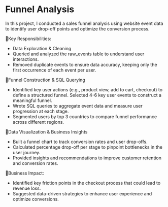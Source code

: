 # Funnel Analysis
In this project, I conducted a sales funnel analysis using website event data to identify user drop-off points and optimize the conversion process.

🔹Key Responsibilities:
- Data Exploration & Cleaning
- Queried and analyzed the raw_events table to understand user interactions.
- Removed duplicate events to ensure data accuracy, keeping only the first occurrence of each event per user.

🔹Funnel Construction & SQL Querying
- Identified key user actions (e.g., product view, add to cart, checkout) to define a structured funnel. Selected 4-6 key user events to construct a meaningful funnel.
- Wrote SQL queries to aggregate event data and measure user progression at each stage.
- Segmented users by top 3 countries to compare funnel performance across different regions.

🔹Data Visualization & Business Insights
- Built a funnel chart to track conversion rates and user drop-offs.
- Calculated percentage drop-off per stage to pinpoint bottlenecks in the user journey.
- Provided insights and recommendations to improve customer retention and conversion rates.

🔹Business Impact:
- Identified key friction points in the checkout process that could lead to revenue loss.
- Suggested data-driven strategies to enhance user experience and optimize conversions.
